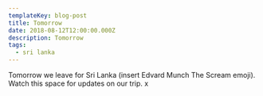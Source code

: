 ```yaml
---
templateKey: blog-post
title: Tomorrow
date: 2018-08-12T12:00:00.000Z
description: Tomorrow
tags:
  - sri lanka
---
```


Tomorrow we leave for Sri Lanka (insert Edvard Munch The Scream emoji). Watch this space for updates on our trip. x
